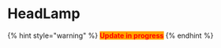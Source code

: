 # HeadLamp

{% hint style="warning" %}
<mark style="color:red;background-color:orange;">**Update in progress**</mark>
{% endhint %}

